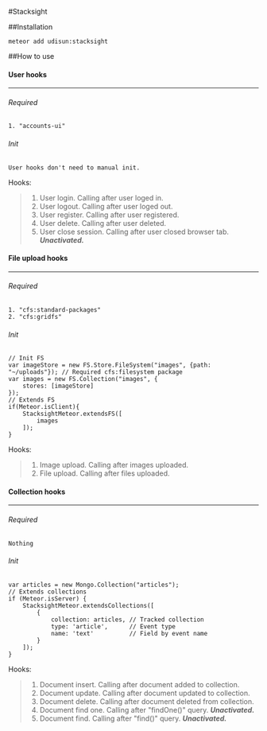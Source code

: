#Stacksight

##Installation
```
meteor add udisun:stacksight
```

##How to use

#### User hooks
***

###### Required
~~~
1. "accounts-ui"
~~~

###### Init
~~~
User hooks don't need to manual init.
~~~

Hooks:
> 1. User login. Calling after user loged in.
> 2. User logout. Calling after user loged out.
> 3. User register. Calling after user registered.
> 4. User delete. Calling after user deleted.
> 5. User close session. Calling after user closed browser tab. ***Unactivated.***

#### File upload hooks
***

###### Required
~~~
1. "cfs:standard-packages"
2. "cfs:gridfs"
~~~

###### Init
```
// Init FS
var imageStore = new FS.Store.FileSystem("images", {path: "~/uploads"}); // Required cfs:filesystem package
var images = new FS.Collection("images", {
    stores: [imageStore]
});
// Extends FS
if(Meteor.isClient){
    StacksightMeteor.extendsFS([
        images
    ]);
}
```

Hooks:
> 1. Image upload. Calling after images uploaded.
> 2. File upload. Calling after files uploaded.

#### Collection hooks
***

###### Required
~~~
Nothing
~~~

###### Init
```
var articles = new Mongo.Collection("articles");
// Extends collections
if (Meteor.isServer) {
    StacksightMeteor.extendsCollections([
        {
            collection: articles, // Tracked collection
            type: 'article',      // Event type
            name: 'text'          // Field by event name
        }
    ]);
}
```

Hooks:
> 1. Document insert. Calling after document added to collection.
> 2. Document update. Calling after document updated to collection.
> 3. Document delete. Calling after document deleted from collection.
> 4. Document find one. Calling after "findOne()" query. ***Unactivated.***
> 5. Document find. Calling after "find()" query. ***Unactivated.***